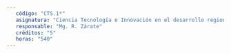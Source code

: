 ```yaml
---
   código: "CTS.1*"
   asignatura: "Ciencia Tecnología e Innovación en el desarrollo regional"
   responsable: "Mg. R. Zárate"
   créditos: "5"
   horas: "540"
---
```

<!--stackedit_data:
eyJoaXN0b3J5IjpbLTI5NjQ0NDA4XX0=
-->